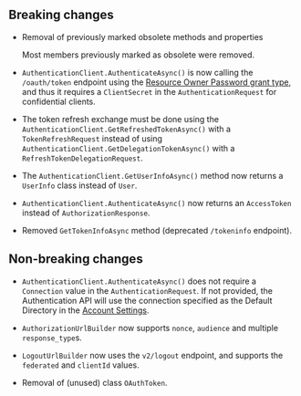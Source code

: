 ## Breaking changes

* Removal of previously marked obsolete methods and properties

  Most members previously marked as obsolete were removed.
  
* `AuthenticationClient.AuthenticateAsync()` is now calling the `/oauth/token` endpoint using the [Resource Owner Password grant type](https://auth0.com/docs/api/authentication#resource-owner-password),
and thus it requires a `ClientSecret` in the `AuthenticationRequest` for confidential clients.

* The token refresh exchange must be done using the `AuthenticationClient.GetRefreshedTokenAsync()` with a `TokenRefreshRequest` 
instead of using `AuthenticationClient.GetDelegationTokenAsync()` with a `RefreshTokenDelegationRequest`.

* The `AuthenticationClient.GetUserInfoAsync()` method now returns a `UserInfo` class instead of `User`.

* `AuthenticationClient.AuthenticateAsync()` now returns an `AccessToken` instead of `AuthorizationResponse`. 

* Removed `GetTokenInfoAsync` method (deprecated `/tokeninfo` endpoint).

## Non-breaking changes

* `AuthenticationClient.AuthenticateAsync()` does not require a `Connection` value in the `AuthenticationRequest`. If not provided, the Authentication API will use the connection specified as the Default Directory in the [Account Settings](https://manage.auth0.com/#/account).

* `AuthorizationUrlBuilder` now supports `nonce`, `audience` and multiple `response_type`s.

* `LogoutUrlBuilder` now uses the `v2/logout` endpoint, and supports the `federated` and `clientId` values.

* Removal of (unused) class `OAuthToken`. 